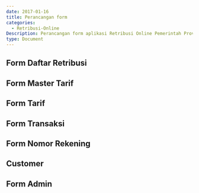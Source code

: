 ```yaml
---
date: 2017-01-16
title: Perancangan form
categories:
  - Retribusi-Online
Description: Perancangan form aplikasi Retribusi Online Pemerintah Provinsi Banten
type: Document
---
```


## Form Daftar Retribusi


## Form Master Tarif

## Form Tarif

## Form Transaksi

## Form Nomor Rekening

## Customer

## Form Admin

